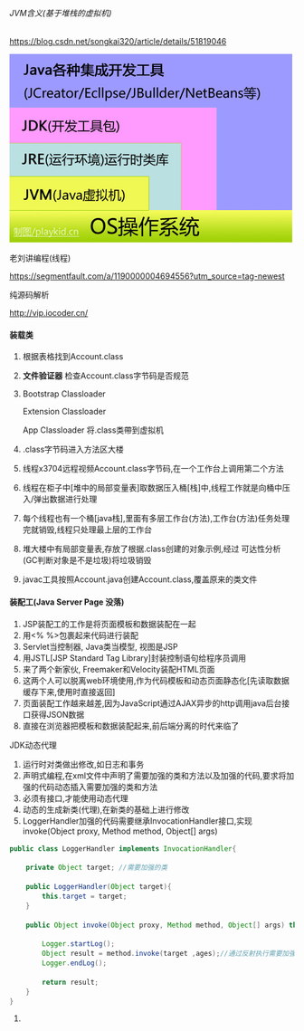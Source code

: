 ###### JVM含义(基于堆栈的虚拟机)

https://blog.csdn.net/songkai320/article/details/51819046

![JDK、JRE、JVM三者的区别与联系 - 以德糊人 - ——挨踢民工 Playkid——](images/727331339920439686.jpg)

老刘讲编程(线程)

https://segmentfault.com/a/1190000004694556?utm_source=tag-newest

纯源码解析

http://vip.iocoder.cn/

#### 装载类

1. 根据表格找到Account.class

2. **文件验证器** 检查Account.class字节码是否规范

3. Bootstrap Classloader

   Extension Classloader

   App Classloader 将.class类帶到虚拟机

4. .class字节码进入方法区大楼

5. 线程x3704远程视频Account.class字节码,在一个工作台上调用第二个方法

6. 线程在柜子中[堆中的局部变量表]取数据压入桶[栈]中,线程工作就是向桶中压入/弹出数据进行处理

7. 每个线程也有一个桶[java栈],里面有多层工作台(方法),工作台(方法)任务处理完就销毁,线程只处理最上层的工作台

8. 堆大楼中有局部变量表,存放了根据.class创建的对象示例,经过 可达性分析(GC判断对象是不是垃圾)将垃圾销毁

9. javac工具按照Account.java创建Account.class,覆盖原来的类文件



#### 装配工(Java Server Page 没落)

1. JSP装配工的工作是将页面模板和数据装配在一起
2. 用<% %>包裹起来代码进行装配
3. Servlet当控制器, Java类当模型, 视图是JSP
4. 用JSTL[JSP Standard Tag Library]封装控制语句给程序员调用
5. 来了两个新家伙, Freemaker和Velocity装配HTML页面
6. 这两个人可以脱离web环境使用,作为代码模板和动态页面静态化[先读取数据缓存下来,使用时直接返回]
7. 页面装配工作越来越差,因为JavaScript通过AJAX异步的http调用java后台接口获得JSON数据
8. 直接在浏览器把模板和数据装配起来,前后端分离的时代来临了



JDK动态代理

1. 运行时对类做出修改,如日志和事务
2. 声明式编程,在xml文件中声明了需要加强的类和方法以及加强的代码,要求将加强的代码动态插入需要加强的类和方法
3. 必须有接口,才能使用动态代理
4. 动态的生成新类(代理),在新类的基础上进行修改
5. LoggerHandler加强的代码需要继承InvocationHandler接口,实现invoke(Object proxy, Method method, Object[] args)

``````java
public class LoggerHandler implements InvocationHandler{
    
    private Object target; //需要加强的类
    
    public LoggerHandler(Object target){
        this.target = target;
    }
    
    public Object invoke(Object proxy, Method method, Object[] args) throws Throwable{
        
        Logger.startLog();
        Object result = method.invoke(target ,ages);//通过反射执行需要加强类的方法
        Logger.endLog();
        
        return result;
    }
}
``````



1. 